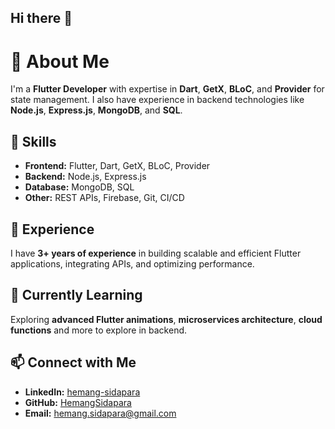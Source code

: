 ## Hi there 👋

# 🚀 About Me  
I'm a **Flutter Developer** with expertise in **Dart**, **GetX**, **BLoC**, and **Provider** for state management. I also have experience in backend technologies like **Node.js**, **Express.js**, **MongoDB**, and **SQL**.

## 🔧 Skills  
- **Frontend:** Flutter, Dart, GetX, BLoC, Provider  
- **Backend:** Node.js, Express.js  
- **Database:** MongoDB, SQL  
- **Other:** REST APIs, Firebase, Git, CI/CD  

## 💼 Experience  
I have **3+ years of experience** in building scalable and efficient Flutter applications, integrating APIs, and optimizing performance.  

## 🌱 Currently Learning  
Exploring **advanced Flutter animations**, **microservices architecture**, **cloud functions** and more to explore in backend.  

## 📫 Connect with Me  
- **LinkedIn:** [hemang-sidapara](https://www.linkedin.com/in/hemang-sidapara-250266168/)  
- **GitHub:** [HemangSidapara](https://github.com/HemangSidapara)  
- **Email:** [hemang.sidapara@gmail.com](hemang.sidapara@gmail.com)  

